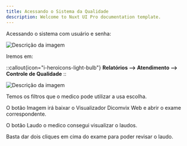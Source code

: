 ```yaml
---
title: Acessando o Sistema da Qualidade
description: Welcome to Nuxt UI Pro documentation template.
---
```


Acessando o sistema com usuário e senha:

![Descrição da imagem](/images/dicomvix/dicomvix1.png)

Iremos em:

::callout{icon="i-heroicons-light-bulb"}
**Relatórios --> Atendimento --> Controle de Qualidade**
::

![Descrição da imagem](/images/dicomvix/dicomvix2.png)

Temos os filtros que o medico pode utilizar a usa escolha.

O botão Imagem irá baixar o Visualizador Dicomvix Web e abrir o exame correspondente.

O botão Laudo o medico consegui visualizar o laudos.

Basta dar dois cliques em cima do exame para poder revisar o laudo.

